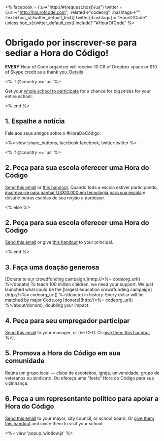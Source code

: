 <% facebook = {:u=>"http://#{request.host}/us"}
                      twitter = {:url=>"http://hourofcode.com", :related=>"codeorg", :hashtags=>"", :text=>hoc_s(:twitter_default_text)}
                      twitter[:hashtags] = "HourOfCode" unless hoc_s(:twitter_default_text).include? "#HourOfCode" %>



# Obrigado por inscrever-se para sediar a Hora do Código!

**EVERY** Hour of Code organizer will receive 10 GB of Dropbox space or $10 of Skype credit as a thank you. [Details](<%= hoc_uri('/prizes') %>)

<% if @country == 'us' %>

Get your [whole school to participate](<%= hoc_uri('/prizes') %>) for a chance for big prizes for your entire school.

<% end %>

## 1. Espalhe a notícia

Fale aos seus amigos sobre o #HoraDoCódigo.

<%= view :share_buttons, facebook:facebook, twitter:twitter %>

<% if @country == 'us' %>

## 2. Peça para sua escola oferecer uma Hora do Código

[Send this email](<%= hoc_uri('/resources#email') %>) or [this handout](http://hourofcode.com/files/schools-handout.pdf). Quando toda a escola estiver participando, [inscreva-se para ganhar US$10.000 em tecnologia para sua escola](/prizes) e desafie outras escolas de sua região a participar.

<% else %>

## 2. Peça para sua escola oferecer uma Hora do Código

[Send this email](<%= hoc_uri('/resources#email') %>) or give [this handout](http://hourofcode.com/files/schools-handout.pdf) to your principal.

<% end %>

## 3. Faça uma doação generosa

[Donate to our crowdfunding campaign.](http://<%= codeorg_url() %>/donate) To teach 100 million children, we need your support. We just launched what could be the [largest education crowdfunding campaign](http://<%= codeorg_url() %>/donate) in history. Every dollar will be matched by major Code.org [donors](http://<%= codeorg_url() %>/about/donors), doubling your impact.

## 4. Peça para seu empregador participar

[Send this email](<%= hoc_uri('/resources#email') %>) to your manager, or the CEO. Or [give them this handout](/files/hoc-one-pager-pt.pdf) %>).

## 5. Promova a Hora do Código em sua comunidade

Reúna um grupo local — clube de escoteiros, igreja, universidade, grupo de veteranos ou sindicato. Ou ofereça uma "festa" Hora do Código para sua vizinhança.

## 6. Peça a um representante político para apoiar a Hora do Código

[Send this email](<%= hoc_uri('/resources#politicians') %>) to your mayor, city council, or school board. Or [give them this handout](http://hourofcode.com/files/hoc-one-pager-pt.pdf) and invite them to visit your school.

<%= view 'popup_window.js' %>